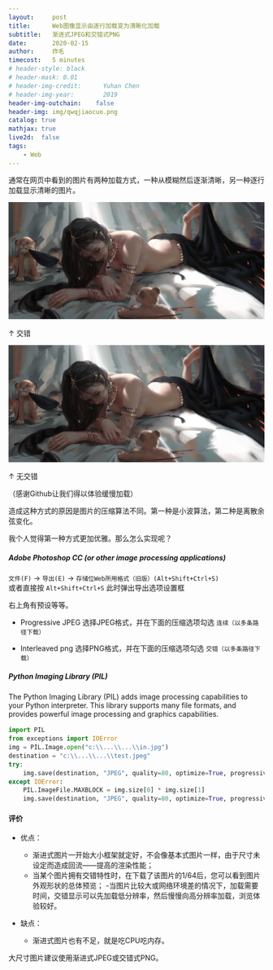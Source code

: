 ```yaml
---
layout:     post
title:      Web图像显示由逐行加载变为清晰化加载
subtitle:   渐进式JPEG和交错式PNG
date:       2020-02-15
author:     炸毛
timecost:   5 minutes
# header-style: black
# header-mask: 0.01
# header-img-credit:      Yuhan Chen
# header-img-year:        2019 
header-img-outchain:    false
header-img: img/qwqjiaocuo.png
catalog: true
mathjax: true
live2d:  false
tags:
    - Web
---
```


通常在网页中看到的图片有两种加载方式，一种从模糊然后逐渐清晰，另一种逐行加载显示清晰的图片。  

![Interleaved](/img/qwqjiaocuo.png)

↑ 交错

![NO Interleaved](/img/qwqnojiaocuo.png)

↑ 无交错

（感谢Github让我们得以体验缓慢加载）

造成这种方式的原因是图片的压缩算法不同。第一种是小波算法，第二种是离散余弦变化。

我个人觉得第一种方式更加优雅。那么怎么实现呢？

##### Adobe Photoshop CC (or other image processing applications)

`文件(F)` -> `导出(E)` -> `存储位Web所用格式（旧版）(Alt+Shift+Ctrl+S)`  
或者直接按 `Alt+Shift+Ctrl+S` 此时弹出导出选项设置框

右上角有预设等等。 

- Progressive JPEG
选择JPEG格式，并在下面的压缩选项勾选 `连续（以多条路径下载）`

- Interleaved png
选择PNG格式，并在下面的压缩选项勾选 `交错（以多条路径下载）`

##### Python Imaging Library (PIL)

The Python Imaging Library (PIL) adds image processing capabilities to your Python interpreter. This library supports many file formats, and provides powerful image processing and graphics capabilities.

```python
import PIL
from exceptions import IOError
img = PIL.Image.open("c:\\...\\...\\in.jpg")
destination = "c:\\...\\...\\test.jpeg"
try:
    img.save(destination, "JPEG", quality=80, optimize=True, progressive=True)
except IOError:
    PIL.ImageFile.MAXBLOCK = img.size[0] * img.size[1]
    img.save(destination, "JPEG", quality=80, optimize=True, progressive=True)
```

#### 评价

- 优点：
    - 渐进式图片一开始大小框架就定好，不会像基本式图片一样，由于尺寸未设定而造成回流——提高的渲染性能；
    - 当某个图片拥有交错特性时，在下载了该图片的1/64后，您可以看到图片外观形状的总体预览；
    -当图片比较大或网络环境差的情况下，加载需要时间，交错显示可以先加载低分辨率，然后慢慢向高分辨率加载，浏览体验较好。

- 缺点：
    - 渐进式图片也有不足，就是吃CPU吃内存。

大尺寸图片建议使用渐进式JPEG或交错式PNG。